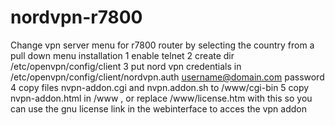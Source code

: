 # nordvpn-r7800
Change vpn server menu for r7800 router by selecting the country from a pull down menu
installation
1 enable telnet
2 create dir /etc/openvpn/config/client
3 put nord vpn credentials in /etc/openvpn/config/client/nordvpn.auth
username@domain.com
password
4 copy files nvpn-addon.cgi and nvpn.addon.sh to /www/cgi-bin
5 copy nvpn-addon.html in /www , or replace /www/license.htm with this so you can use
the gnu license link in the webinterface to acces the vpn addon
